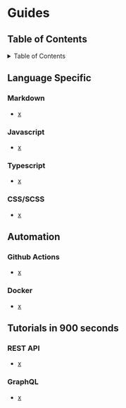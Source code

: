 

# Guides

## Table of Contents
<details>
  <summary>Table of Contents</summary>
  <h2>Table of Contents</h2>
  <ul>
    <li><a href="#table-of-contents">Table of Contents</a><li>
    <li><a href="#language-specific">Language Specific</a><li>
    <ul>
      <li><a href="#markdown">Markdown</a><li>
      <li><a href="#javascript">Javascript</a><li>
      <li><a href="#typescript">Typescript</a><li>
      <li><a href="">CSS/SCSS</a><li>
    </ul>
    <li><a href="#automation">Automation</a><li>
    <ul>
      <li><a href="#github-actions">Github Actions</a><li>
      <li><a href="#docker">Docker</a><li>
    </ul>
    <li><a href="#tutorials-in-900-seconds">Tutorials in 900 seconds</a><li>
    <ul>
      <li><a href="#rest-api">REST APIs</a><li>
      <li><a href="#graphql">GraphQL</a><li>
    </ul>
  </ul>
</details>

## Language Specific

### Markdown

 * [x](x)

### Javascript

 * [x](x)

### Typescript

 * [x](x)

### CSS/SCSS

 * [x](x)

## Automation

### Github Actions

 * [x](x)

### Docker

 * [x](x)


## Tutorials in 900 seconds

### REST API

 * [x](x)

### GraphQL

 * [x](x)




